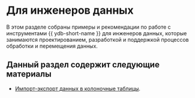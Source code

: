 # Для инженеров данных

В этом разделе собраны примеры и рекомендации по работе с инструментами {{ ydb-short-name }} для инженеров данных, которые занимаются проектированием, разработкой и поддержкой процессов обработки и перемещения данных.

## Данный раздел содержит следующие материалы

* [Импорт-экспорт данных в колоночные таблицы](olap_import_export.md).
